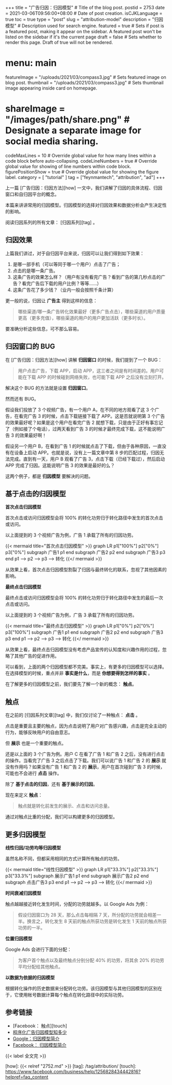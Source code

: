 +++
title = "广告归因：归因模型" # Title of the blog post.
postid = 2753
date = 2021-03-06T09:56:00+08:00 # Date of post creation.
isCJKLanguage = true
toc = true
type = "post"
slug = "attribution-model"
description = "归因模型" # Description used for search engine.
featured = true # Sets if post is a featured post, making it appear on the sidebar. A featured post won't be listed on the sidebar if it's the current page
draft = false # Sets whether to render this page. Draft of true will not be rendered.
# menu: main
featureImage = "/uploads/2021/03/compass3.jpg" # Sets featured image on blog post.
thumbnail = "/uploads/2021/03/compass3.jpg" # Sets thumbnail image appearing inside card on homepage.
# shareImage = "/images/path/share.png" # Designate a separate image for social media sharing.
codeMaxLines = 10 # Override global value for how many lines within a code block before auto-collapsing.
codeLineNumbers = true # Override global value for showing of line numbers within code block.
figurePositionShow = true # Override global value for showing the figure label.
category = [ "tutorial" ]
tag = ["feynmantech", "attribution", "ad"]
+++

上一篇 [广告归因：归因方法][how] 一文中，我们讲解了归因的具体流程、归因窗口和自归因平台的概念。

本篇来讲讲常用的归因模型。归因模型的选择对归因效果和数据分析会产生决定性的影响。<!--more-->

阅读归因系列的所有文章： [归因系列][tag] 。

## 归因效果

上篇我们讲过，对于自归因平台来说，归因可以让我们得到如下效果：

1. 是哪一部手机（可以等同于哪一个用户）点击了广告；
2. 点击的是哪一条广告。
1. 这条广告的效果怎么样？（用户有没有看完广告？看到广告的第几秒点击的广告？看完广告后下载的用户比例？等等……）
2. 这条广告花了多少钱？（业内一般会按照千条计算）

更一般的说，归因让 **广告主** 得到这样的信息：

> 哪些渠道/哪一条广告转化效果最好（更多广告点击），哪些渠道的用户质量更高（更多充值），哪些渠道的用户的用户更加活跃（更多时长）。

要准确分析这些信息，可不那么容易。

## 归因窗口的 BUG

在 [广告归因：归因方法][how] 讲解 **归因窗口** 的时候，我们提到了一个 BUG：

> 用户点击广告，下载 APP，启动 APP，这三者之间是有时间差的。用户可能在下载 APP 的时候碰到网络失败，也可能下载 APP 之后没有立刻打开。

解决这个 BUG 的方法就是设置 **归因窗口**。

然而还有 BUG。

假设我们投放了 3 个视频广告，有一个用户 A，在不同的地方观看了这 3 个广告，在看完广告 3 的时候，点击下载链接下载了 APP。这是否就说明第 3 个广告的效果最好呢？如果是这个用户在看完广告 2 就想下载，只是由于正好有事忘记了（例如接了个电话），过两天看到广告 3 的时候才最终完成下载，这不能说明广告 3 的效果最好啊！

假设另一个用户 B，在看到广告 1 的时候就点击了下载，但由于各种原因，一直没有在设备上启动 APP。也就是说，没有上一篇文章中第 8 步的匹配过程，归因无法完成。直到有一天，用户 B 观看了广告 3，点击下载（已经下载过），然后启动 APP 完成了归因。这能说明广告 3 的效果是最好的么？

这两个例子，都是 **归因模型** 要解决的问题。

## 基于点击的归因模型

**首次点击归因模型**

首次点击或访问归因模型会将 100% 的转化功劳归于转化路径中发生的首次点击或访问。

以上面提到的 3 个视频广告为例，广告 1 承载了所有的归因功劳。

{{< mermaid title="首次点击归因模型" >}}
graph LR
    p1["100%"]
    p2["0%"]
    p3["0%"]
    subgraph 广告1
       p1 
    end
    subgraph 广告2
       p2 
    end
    subgraph 广告3
       p3 
    end
    p1 --> p2 --> p3 --> 转化
{{</ mermaid >}}

从效果上看，首次点击归因模型割裂了归因与最终转化的联系，忽视了其他因素的影响。

**最终点击归因模型**

最终点击或访问归因模型会将 100% 的转化功劳归于转化路径中发生的最后一次点击或访问。

以上面提到的 3 个视频广告为例，广告 3 承载了所有的归因功劳。

{{< mermaid title="最终点击归因模型" >}}
graph LR
    p1["0%"]
    p2["0%"]
    p3["100%"]
    subgraph 广告1
       p1 
    end
    subgraph 广告2
       p2 
    end
    subgraph 广告3
       p3 
    end
    p1 --> p2 --> p3 --> 转化
{{</ mermaid >}}

从效果上看，最终点击归因模型没有考虑产品宣传的认知度和兴趣作用的过程，忽略了其他广告的促进作用。

可以看到，上面的两个归因模型都不完美。事实上，有更多的归因模型可以选择。在选择模型的时候，重点并非 **事实是什么**，而是 **你想要得到怎样的事实** 。

在了解更多的归因模型之前，我们要先了解一个新的概念： **触点**。

## 触点

在之前的 [归因系列文章][tag] 中，我们仅讨论了一种触点： **点击** 。

点击是重要且主要的触点，因为点击说明了用户对广告感兴趣，点击是完全主动的行为，能够反映用户的自由意志。

但 **展示** 也是一个重要的触点。

还是以上面的 3 个广告为例。用户 C 在看了广告 1 和广告 2 之后，没有进行点击的操作。当看完了广告 3 之后点击了下载。我们可以说广告 1 和广告 2 的 **展示** 就没有作用吗？如果没有广告 1 和广告 2 的 **展示**，用户在首次碰到广告 3 的时候，可能也不会进行 **点击** 操作。

除了 **基于点击的归因**，还有 **基于展示的归因**。

现在来定义 **触点**：

> 触点就是转化前发生的展示、点击和访问总量。

通过对触点比重的分配，我们可以构建更多的归因模型。

## 更多归因模型

**线性归因/功劳均等归因模型**

虽然名称不同，但都采用相同的方式计算所有触点的功劳。

{{< mermaid title="线性归因模型" >}}
graph LR
    p1["33.3%"]
    p2["33.3%"]
    p3["33.3%"]
    subgraph 展示广告1
       p1 
    end
    subgraph 展示广告2
       p2 
    end
    subgraph 点击广告3
       p3 
    end
    p1 --> p2 --> p3 --> 转化
{{</ mermaid >}}

**时间衰减归因模型**

触点越越接近转化发生时间，分配的功劳就越多。以 Google Ads 为例：

> 假设归因窗口为 28 天，那么点击每相隔 7 天，所分配的功劳就会相差一半。换言之，转化发生 8 天前的触点所获功劳是转化发生 1 天前的触点所获功劳的一半。

**位置归因模型**

Google Ads 会进行下面的分配：

> 为客户首个触点以及最终触点分别分配 40% 的功劳，将其余 20% 的功劳平均分配给其他触点。

**以数据为依据的归因模型**

根据转化操作的历史数据来分配转化功劳。该归因模型与其他归因模型的区别在于，它使用帐号数据计算每个触点在转化路径中的实际功劳。

## 参考链接

- [Facebook： 触点][touch]
- [程序化广告归因模型知多少](https://zhuanlan.zhihu.com/p/77309820)
- [Google：归因模型简介](https://support.google.com/google-ads/answer/6259715?hl=zh-Hans)
- [Facebook： 归因模型简介](https://www.facebook.com/business/help/370704083280490?id=399393560487908)

{{< label 全文完 >}}

[how]: {{< relref "2752.md" >}}
[tag]: /tag/attribution/
[touch]: https://www.facebook.com/business/help/1256828434442816?helpref=faq_content
